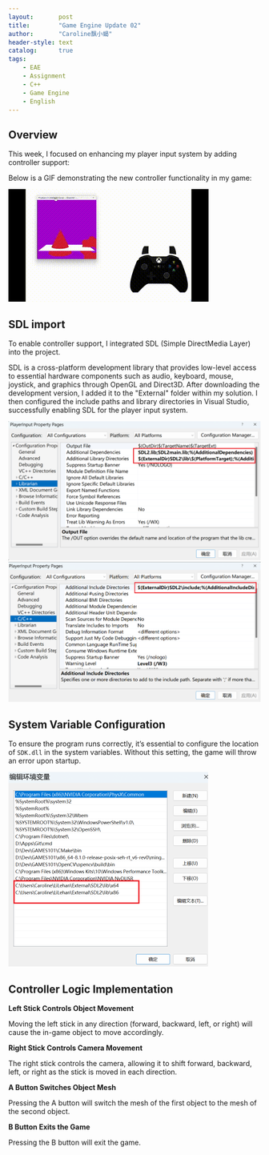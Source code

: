 ```yaml
---
layout:       post
title:        "Game Engine Update 02"
author:       "Caroline飘小蝎"
header-style: text
catalog:      true
tags:
    - EAE
    - Assignment
    - C++
    - Game Engine
    - English
---
```


## Overview

This week, I focused on enhancing my player input system by adding controller support:

Below is a GIF demonstrating the new controller functionality in my game:

<img src="\assets\eae\assignment10\assignment10.gif" style="zoom:100%;" />

## SDL import

To enable controller support, I integrated SDL (Simple DirectMedia Layer) into the project.

SDL is a cross-platform development library that provides low-level access to essential hardware components such as audio, keyboard, mouse, joystick, and graphics through OpenGL and Direct3D. After downloading the development version, I added it to the "External" folder within my solution. I then configured the include paths and library directories in Visual Studio, successfully enabling SDL for the player input system.

<img src="\assets\eae\assignment10\1.png" style="zoom:50%;" />

<img src="\assets\eae\assignment10\2.png" style="zoom:50%;" />

## System Variable Configuration

To ensure the program runs correctly, it’s essential to configure the location of `SDK.dll` in the system variables. Without this setting, the game will throw an error upon startup.

<img src="\assets\eae\assignment10\3.png" style="zoom:50%;" />

## Controller Logic Implementation

**Left Stick Controls Object Movement**

Moving the left stick in any direction (forward, backward, left, or right) will cause the in-game object to move accordingly.

**Right Stick Controls Camera Movement**

The right stick controls the camera, allowing it to shift forward, backward, left, or right as the stick is moved in each direction.

**A Button Switches Object Mesh**

Pressing the A button will switch the mesh of the first object to the mesh of the second object.

**B Button Exits the Game**

Pressing the B button will exit the game.
